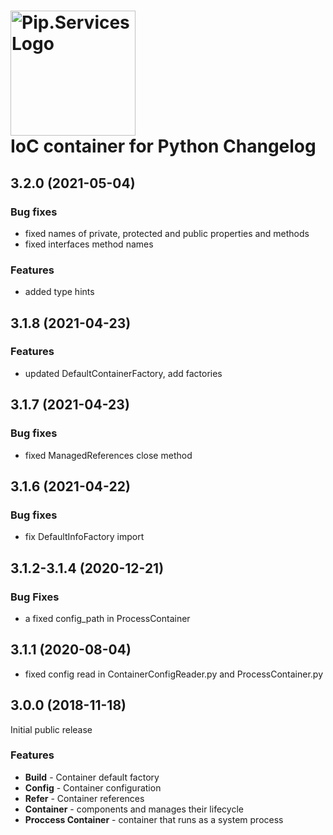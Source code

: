 # <img src="https://uploads-ssl.webflow.com/5ea5d3315186cf5ec60c3ee4/5edf1c94ce4c859f2b188094_logo.svg" alt="Pip.Services Logo" width="200"> <br/> IoC container for Python Changelog

## <a name="3.2.0"></a> 3.2.0 (2021-05-04)

### Bug fixes
* fixed names of private, protected and public properties and methods
* fixed interfaces method names

### Features
* added type hints

## <a name="3.1.8"></a> 3.1.8 (2021-04-23)

### Features
* updated DefaultContainerFactory, add factories

## <a name="3.1.7"></a> 3.1.7 (2021-04-23)

### Bug fixes
* fixed ManagedReferences close method

## <a name="3.1.6"></a> 3.1.6 (2021-04-22)

### Bug fixes
* fix DefaultInfoFactory import

## <a name="3.1.2-3.1.4"></a> 3.1.2-3.1.4 (2020-12-21)

### Bug Fixes
* a fixed config_path in ProcessContainer

## <a name="3.1.1"></a> 3.1.1 (2020-08-04)
* fixed config read in ContainerConfigReader.py and ProcessContainer.py

## <a name="3.0.0"></a> 3.0.0 (2018-11-18)

Initial public release

### Features
- **Build** - Container default factory
- **Config** - Container configuration
- **Refer** - Container references
- **Container** - components and manages their lifecycle
- **Proccess Container** - container that runs as a system process


